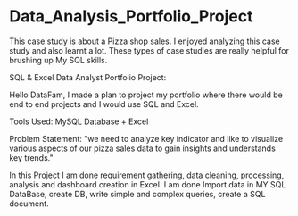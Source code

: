 # Data_Analysis_Portfolio_Project
This case study is about a Pizza shop sales. I enjoyed analyzing this case study and also learnt a lot. These types of case studies are really helpful for brushing up My SQL skills. 

SQL & Excel Data Analyst Portfolio Project:

Hello DataFam,
I made a plan to project my portfolio where there would be end to end projects and I would use SQL and Excel.

Tools Used: MySQL Database + Excel

Problem Statement: "we need to analyze key indicator and like to visualize various aspects of our pizza sales data to gain insights and understands key trends."

In this Project I am done requirement gathering, data cleaning, processing, analysis and dashboard creation in Excel.
 I am done Import data in MY SQL DataBase, create DB, write simple and complex queries, create a SQL document.
